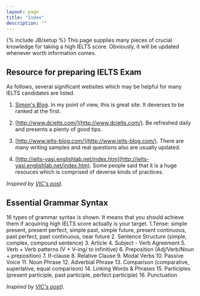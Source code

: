 ```yaml
---
layout: page
title: "Index"
description: ""
---
```

{% include JB/setup %}
This page supplies many pieces of crucial knowledge for taking a high IELTS score. Obviously, it will be updated whenever worth information comes.

## Resource for preparing IELTS Exam
As follows, several significant websites which may be helpful for many IELTS candidates are listed.

1. [Simon's Blog](http://ielts-simon.com/). In my point of view, this is great site. It deverses to be ranked at the first. 

2. [http://www.dcielts.com/](http://www.dcielts.com/). Be refreshed daily and presents a plenty of good tips.

3. [http://www.ielts-blog.com/](http://www.ielts-blog.com/). There are many writing samples and real questions also are usually updated.

4. [http://ielts-yasi.englishlab.net/index.htm](http://ielts-yasi.englishlab.net/index.htm). Some people said that it is a huge resouces  which is comprised of deverse kinds of practices. 

*Inspired by [VIC's post](https://www.facebook.com/VietnameseIELTSCommunity/posts/591364340887250).*


## Essential Grammar Syntax
16 types of grammar syntax is shown. It means that you should achieve them if acquiring high IELTS score actually is your target.
1.Tense:  simple present, present perfect, simple past, simple future, present continuous, past perfect, past continuous, near future 
2. Sentence Structure (simple, complex, compound sentence) 
3. Article
4. Subject - Verb Agreement 
5. Verb + Verb patterns (V + V-ing/ to infinitive)
6. Preposition (Adj/Verb/Noun + preposition)
7. If-clause
8. Relative Clause 
9. Modal Verbs 
10. Passive Voice 
11. Noun Phrase 
12. Adverbial Phrase
13. Comparison (comparative, superlative, equal comparison)
14. Linking Words \& Phrases 
15. Participles (present participle, past participle, perfect participle) 
16. Punctuation

*Inspired by [VIC's post](https://www.facebook.com/VietnameseIELTSCommunity/posts/590630630960621)).*
